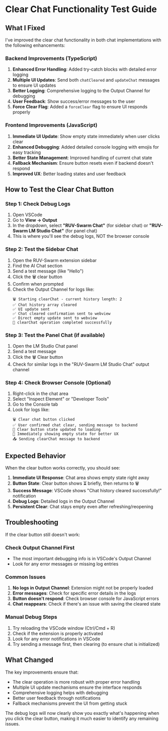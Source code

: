 # Clear Chat Functionality Test Guide

## What I Fixed

I've improved the clear chat functionality in both chat implementations with the following enhancements:

### Backend Improvements (TypeScript)
1. **Enhanced Error Handling**: Added try-catch blocks with detailed error logging
2. **Multiple UI Updates**: Send both `chatCleared` and `updateChat` messages to ensure UI updates
3. **Better Logging**: Comprehensive logging to the Output Channel for debugging
4. **User Feedback**: Show success/error messages to the user
5. **Force Clear Flag**: Added a `forceClear` flag to ensure UI responds properly

### Frontend Improvements (JavaScript)
1. **Immediate UI Update**: Show empty state immediately when user clicks clear
2. **Enhanced Debugging**: Added detailed console logging with emojis for easy tracking
3. **Better State Management**: Improved handling of current chat state
4. **Fallback Mechanism**: Ensure button resets even if backend doesn't respond
5. **Improved UX**: Better loading states and user feedback

## How to Test the Clear Chat Button

### Step 1: Check Debug Logs
1. Open VSCode
2. Go to **View → Output**
3. In the dropdown, select **"RUV-Swarm Chat"** (for sidebar chat) or **"RUV-Swarm LM Studio Chat"** (for panel chat)
4. This is where you'll see the debug logs, NOT the browser console

### Step 2: Test the Sidebar Chat
1. Open the RUV-Swarm extension sidebar
2. Find the AI Chat section
3. Send a test message (like "Hello")
4. Click the 🗑️ clear button
5. Confirm when prompted
6. Check the Output Channel for logs like:
   ```
   🗑️ Starting clearChat - current history length: 2
   ✅ Chat history array cleared
   ✅ UI update sent
   ✅ Chat cleared confirmation sent to webview
   ✅ Direct empty update sent to webview
   🎉 clearChat operation completed successfully
   ```

### Step 3: Test the Panel Chat (if available)
1. Open the LM Studio Chat panel
2. Send a test message
3. Click the 🗑️ Clear button
4. Check for similar logs in the "RUV-Swarm LM Studio Chat" output channel

### Step 4: Check Browser Console (Optional)
1. Right-click in the chat area
2. Select "Inspect Element" or "Developer Tools"
3. Go to the Console tab
4. Look for logs like:
   ```
   🗑️ Clear chat button clicked
   ✅ User confirmed chat clear, sending message to backend
   🔄 Clear button state updated to loading
   🚀 Immediately showing empty state for better UX
   📤 Sending clearChat message to backend
   ```

## Expected Behavior

When the clear button works correctly, you should see:

1. **Immediate UI Response**: Chat area shows empty state right away
2. **Button State**: Clear button shows ⏳ briefly, then returns to 🗑️
3. **Success Message**: VSCode shows "Chat history cleared successfully!" notification
4. **Debug Logs**: Detailed logs in the Output Channel
5. **Persistent Clear**: Chat stays empty even after refreshing/reopening

## Troubleshooting

If the clear button still doesn't work:

### Check Output Channel First
- The most important debugging info is in VSCode's Output Channel
- Look for any error messages or missing log entries

### Common Issues
1. **No logs in Output Channel**: Extension might not be properly loaded
2. **Error messages**: Check for specific error details in the logs
3. **Button doesn't respond**: Check browser console for JavaScript errors
4. **Chat reappears**: Check if there's an issue with saving the cleared state

### Manual Debug Steps
1. Try reloading the VSCode window (Ctrl/Cmd + R)
2. Check if the extension is properly activated
3. Look for any error notifications in VSCode
4. Try sending a message first, then clearing (to ensure chat is initialized)

## What Changed

The key improvements ensure that:
- The clear operation is more robust with proper error handling
- Multiple UI update mechanisms ensure the interface responds
- Comprehensive logging helps with debugging
- Better user feedback through notifications
- Fallback mechanisms prevent the UI from getting stuck

The debug logs will now clearly show you exactly what's happening when you click the clear button, making it much easier to identify any remaining issues.
